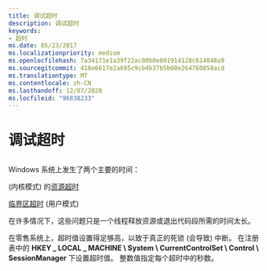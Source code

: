 ```yaml
---
title: 调试超时
description: 调试超时
keywords:
- 超时
ms.date: 05/23/2017
ms.localizationpriority: medium
ms.openlocfilehash: 7a34171e1a39f22ac80b0e891914128c614848a9
ms.sourcegitcommit: 418e6617e2a695c9cb4b37b5b60e264760858acd
ms.translationtype: MT
ms.contentlocale: zh-CN
ms.lasthandoff: 12/07/2020
ms.locfileid: "96838233"
---
```

# <a name="debugging-a-time-out"></a>调试超时


## <span id="ddk_debugging_time_outs_dbg"></span><span id="DDK_DEBUGGING_TIME_OUTS_DBG"></span>


Windows 系统上发生了两个主要的时间：

 (内核模式) 的[资源超时](resource-time-outs.md)

[临界区超时](critical-section-time-outs.md) (用户模式) 

在许多情况下，这些问题只是一个线程释放资源或退出代码段所需的时间太长。

在零售系统上，超时值设置得足够高，以致于真正的死锁 (会导致) 中断。 在注册表中的 **HKEY \_ LOCAL \_ MACHINE \\ System \\ CurrentControlSet \\ Control \\ SessionManager** 下设置超时值。 整数值指定每个超时中的秒数。

 

 






